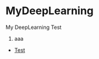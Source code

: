# MyDeepLearning
My DeepLearning Test

1. aaa  
  * [Test](https://github.com/pkwin927/MyDeepLearning/blob/master/Jupyter/Test1.ipynb)
